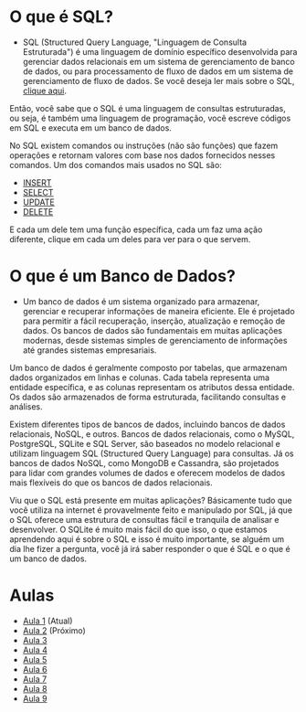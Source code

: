 # O que é SQL?
- SQL (Structured Query Language, "Linguagem de Consulta Estruturada") é uma linguagem de domínio específico desenvolvida para gerenciar dados relacionais em um sistema de gerenciamento de banco de dados, ou para processamento de fluxo de dados em um sistema de gerenciamento de fluxo de dados.
Se você deseja ler mais sobre o SQL, [clique aqui](https://pt.wikipedia.org/wiki/SQL).

Então, você sabe que o SQL é uma linguagem de consultas estruturadas, ou seja, é também uma linguagem de programação, você escreve códigos em SQL e executa em um banco de dados.

No SQL existem comandos ou instruções (não são funções) que fazem operações e retornam valores com base nos dados fornecidos nesses comandos. Um dos comandos mais usados no SQL são:

- [INSERT](https://github.com/CarlinCV/sqlite-tutorial/blob/main/Extra/insert.md)
- [SELECT](https://github.com/CarlinCV/sqlite-tutorial/blob/main/Extra/select.md)
- [UPDATE](https://github.com/CarlinCV/sqlite-tutorial/blob/main/Extra/update.md)
- [DELETE](https://github.com/CarlinCV/sqlite-tutorial/blob/main/Extra/delete.md)

E cada um dele tem uma função específica, cada um faz uma ação diferente, clique em cada um deles para ver para o que servem.

# O que é um Banco de Dados?
- Um banco de dados é um sistema organizado para armazenar, gerenciar e recuperar informações de maneira eficiente. Ele é projetado para permitir a fácil recuperação, inserção, atualização e remoção de dados. Os bancos de dados são fundamentais em muitas aplicações modernas, desde sistemas simples de gerenciamento de informações até grandes sistemas empresariais.

Um banco de dados é geralmente composto por tabelas, que armazenam dados organizados em linhas e colunas. Cada tabela representa uma entidade específica, e as colunas representam os atributos dessa entidade. Os dados são armazenados de forma estruturada, facilitando consultas e análises.

Existem diferentes tipos de bancos de dados, incluindo bancos de dados relacionais, NoSQL, e outros. Bancos de dados relacionais, como o MySQL, PostgreSQL, SQLite e SQL Server, são baseados no modelo relacional e utilizam linguagem SQL (Structured Query Language) para consultas. Já os bancos de dados NoSQL, como MongoDB e Cassandra, são projetados para lidar com grandes volumes de dados e oferecem modelos de dados mais flexíveis do que os bancos de dados relacionais.

Viu que o SQL está presente em muitas aplicações? Básicamente tudo que você utiliza na internet é provavelmente feito e manipulado por SQL, já que o SQL oferece uma estrutura de consultas fácil e tranquila de analisar e desenvolver. O SQLite é muito mais fácil do que isso, o que estamos aprendendo aqui é sobre o SQL e isso é muito importante, se alguém um dia lhe fizer a pergunta, você já irá saber responder o que é SQL e o que é um banco de dados.

# Aulas
- [Aula 1](https://github.com/CarlinCV/sqlite-tutorial/blob/main/Aulas/Aula_1.md) (Atual)
- [Aula 2](https://github.com/CarlinCV/sqlite-tutorial/blob/main/Aulas/Aula_2.md) (Próximo)
- [Aula 3](https://github.com/CarlinCV/sqlite-tutorial/blob/main/Aulas/Aula_3.md)
- [Aula 4](https://github.com/CarlinCV/sqlite-tutorial/blob/main/Aulas/Aula_4.md)
- [Aula 5](https://github.com/CarlinCV/sqlite-tutorial/blob/main/Aulas/Aula_5.md)
- [Aula 6](https://github.com/CarlinCV/sqlite-tutorial/blob/main/Aulas/Aula_6.md)
- [Aula 7](https://github.com/CarlinCV/sqlite-tutorial/blob/main/Aulas/Aula_7.md)
- [Aula 8](https://github.com/CarlinCV/sqlite-tutorial/blob/main/Aulas/Aula_8.md)
- [Aula 9](https://github.com/CarlinCV/sqlite-tutorial/blob/main/Aulas/Aula_9.md)